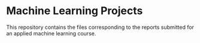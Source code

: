 # Machine Learning Projects 

This repository contains the files corresponding to the reports submitted for an applied machine learning course. 
